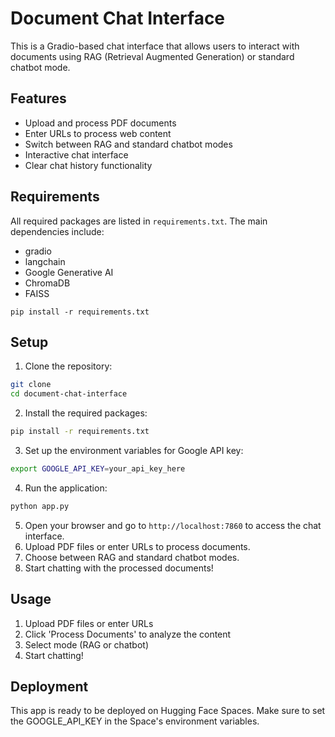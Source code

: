 # Document Chat Interface

This is a Gradio-based chat interface that allows users to interact with documents using RAG (Retrieval Augmented Generation) or standard chatbot mode.

## Features

- Upload and process PDF documents
- Enter URLs to process web content
- Switch between RAG and standard chatbot modes
- Interactive chat interface
- Clear chat history functionality

## Requirements

All required packages are listed in `requirements.txt`. The main dependencies include:
- gradio
- langchain
- Google Generative AI
- ChromaDB
- FAISS

```
pip install -r requirements.txt
```
## Setup
1. Clone the repository:
```bash
git clone
cd document-chat-interface
```
2. Install the required packages:
```bash
pip install -r requirements.txt
```
3. Set up the environment variables for Google API key:
```bash
export GOOGLE_API_KEY=your_api_key_here
```
4. Run the application:
```bash
python app.py
```
5. Open your browser and go to `http://localhost:7860` to access the chat interface.
6. Upload PDF files or enter URLs to process documents.
7. Choose between RAG and standard chatbot modes.
8. Start chatting with the processed documents!

## Usage

1. Upload PDF files or enter URLs
2. Click 'Process Documents' to analyze the content
3. Select mode (RAG or chatbot)
4. Start chatting!

## Deployment

This app is ready to be deployed on Hugging Face Spaces. Make sure to set the GOOGLE_API_KEY in the Space's environment variables.